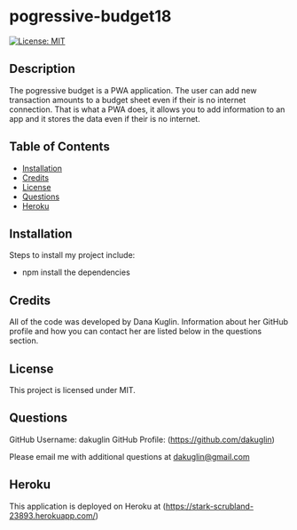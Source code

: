 # pogressive-budget18

[![License: MIT](https://img.shields.io/badge/License-MIT-yellow.svg)](https://opensource.org/licenses/MIT)


## Description 

The pogressive budget is a PWA application. The user can add new transaction amounts to a budget sheet even if their is no internet connection. That is what a PWA does, it allows you to add information to an app and it stores the data even if their is no internet. 

## Table of Contents 

* [Installation](#installation)
* [Credits](#credits)
* [License](#license)
* [Questions](#questions)
* [Heroku](#heroku)


## Installation

Steps to install my project include:
* npm install the dependencies 


## Credits

All of the code was developed by Dana Kuglin. Information about her GitHub profile and how you can contact her are listed below in the questions section.  

## License

This project is licensed under MIT.

## Questions

GitHub Username: dakuglin
GitHub Profile: (https://github.com/dakuglin)

Please email me with additional questions at dakuglin@gmail.com  


## Heroku
This application is deployed on Heroku at (https://stark-scrubland-23893.herokuapp.com/)

    